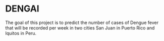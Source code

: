 # DENGAI
The goal of this project  is to predict the number of cases of Dengue fever that will be recorded per week in two cities San Juan in Puerto Rico and Iquitos in Peru.
